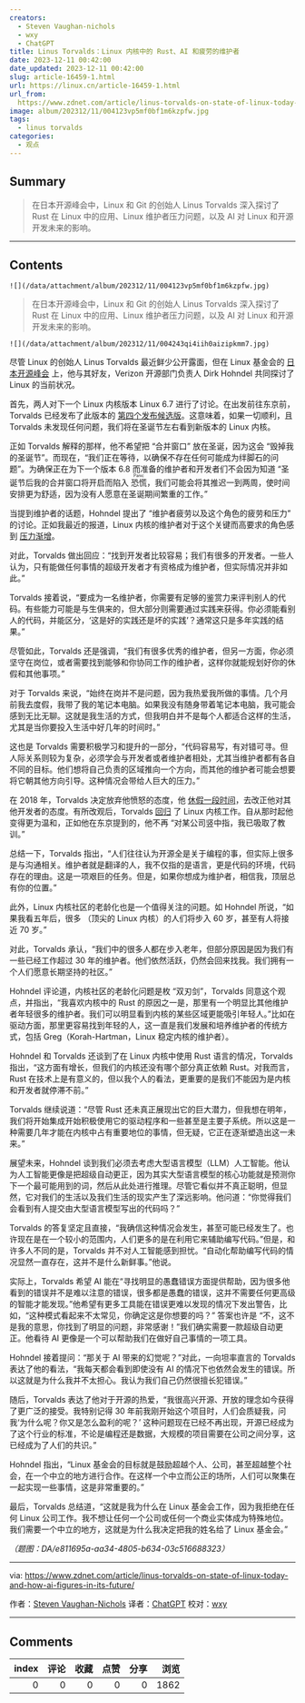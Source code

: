 ```yaml
---
creators:
  - Steven Vaughan-nichols
  - wxy
  - ChatGPT
title: Linus Torvalds：Linux 内核中的 Rust、AI 和疲劳的维护者
date: 2023-12-11 00:42:00
date_updated: 2023-12-11 00:42:00
slug: article-16459-1.html
url: https://linux.cn/article-16459-1.html
url_from: 
  https://www.zdnet.com/article/linus-torvalds-on-state-of-linux-today-and-how-ai-figures-in-its-future/
image: album/202312/11/004123vp5mf0bf1m6kzpfw.jpg
tags:
  - linus torvalds
categories:
  - 观点
---
```


## Summary

> 在日本开源峰会中，Linux 和 Git 的创始人 Linus Torvalds 深入探讨了 Rust 在 Linux 中的应用、Linux 维护者压力问题，以及 AI 对 Linux 和开源开发未来的影响。

***

<!-- more -->

## Contents

`![](/data/attachment/album/202312/11/004123vp5mf0bf1m6kzpfw.jpg)`

> 
> 在日本开源峰会中，Linux 和 Git 的创始人 Linus Torvalds 深入探讨了 Rust 在 Linux 中的应用、Linux 维护者压力问题，以及 AI 对 Linux 和开源开发未来的影响。
> 
> 
> 

`![](/data/attachment/album/202312/11/004243qi4iih0aizipkmm7.jpg)`

尽管 Linux 的创始人 Linus Torvalds 最近鲜少公开露面，但在 Linux 基金会的 [日本开源峰会](https://events.linuxfoundation.org/open-source-summit-japan/) 上，他与其好友，Verizon 开源部门负责人 Dirk Hohndel 共同探讨了 Linux 的当前状况。

首先，两人对下一个 Linux 内核版本 Linux 6.7 进行了讨论。在出发前往东京前，Torvalds 已经发布了此版本的 [第四个发布候选版](https://lore.kernel.org/lkml/CAHk-=wjsbytYq780PM-Wby_2rPabxg-WT-CRPZZaVYsmLiacHw@mail.gmail.com/)。这意味着，如果一切顺利，且 Torvalds 未发现任何问题，我们将在圣诞节左右看到新版本的 Linux 内核。

正如 Torvalds 解释的那样，他不希望把 “合并窗口” 放在圣诞，因为这会 “毁掉我的圣诞节”。而现在，“我们正在等待，以确保不存在任何可能成为绊脚石的问题”。为确保正在为下一个版本 6.8 而准备的维护者和开发者们不会因为知道 “圣诞节后我的合并窗口将开启而陷入 <ruby> 恐慌 <rt>  Panic </rt></ruby>，我们可能会将其推迟一到两周，使时间安排更为舒适，因为没有人愿意在圣诞期间繁重的工作。”

当提到维护者的话题，Hohndel 提出了 “维护者疲劳以及这个角色的疲劳和压力” 的讨论。正如我最近的报道，Linux 内核的维护者对于这个关键而高要求的角色感到 [压力渐增](https://www.zdnet.com/article/what-linux-kernel-maintainers-do-and-why-they-need-your-help/)。

对此，Torvalds 做出回应：“找到开发者比较容易；我们有很多的开发者。一些人认为，只有能做任何事情的超级开发者才有资格成为维护者，但实际情况并非如此。”

Torvalds 接着说，“要成为一名维护者，你需要有足够的鉴赏力来评判别人的代码。有些能力可能是与生俱来的，但大部分则需要通过实践来获得。你必须能看别人的代码，并能区分，‘这是好的实践还是坏的实践’？通常这只是多年实践的结果。”

尽管如此，Torvalds 还是强调，“我们有很多优秀的维护者，但另一方面，你必须坚守在岗位，或者需要找到能够和你协同工作的维护者，这样你就能规划好你的休假和其他事项。”

对于 Torvalds 来说，“始终在岗并不是问题，因为我热爱我所做的事情。几个月前我去度假，我带了我的笔记本电脑。如果我没有随身带着笔记本电脑，我可能会感到无比无聊。这就是我生活的方式，但我明白并不是每个人都适合这样的生活，尤其是当你要投入生活中好几年的时间时。”

这也是 Torvalds 需要积极学习和提升的一部分，“代码容易写，有对错可寻。但人际关系则较为复杂，必须学会与开发者或者维护者相处，尤其当维护者都有各自不同的目标。他们想将自己负责的区域推向一个方向，而其他的维护者可能会想要将它朝其他方向引导。这种情况会带给人巨大的压力。”

在 2018 年，Torvalds 决定放弃他愤怒的态度，他 [休假一段时间](https://www.zdnet.com/article/linus-torvalds-takes-a-break-from-linux/)，去改正他对其他开发者的态度。有所改观后，Torvalds [回归](https://www.zdnet.com/article/linus-torvalds-is-back-in-charge-of-linux/) 了 Linux 内核工作。自从那时起他变得更为温和，正如他在东京提到的，他不再 “对某公司竖中指，我已吸取了教训。”

总结一下，Torvalds 指出，“人们往往认为开源全是关于编程的事，但实际上很多是与沟通相关。维护者就是翻译的人，我不仅指的是语言，更是代码的环境，代码存在的理由。这是一项艰巨的任务。但是，如果你想成为维护者，相信我，顶层总有你的位置。”

此外，Linux 内核社区的老龄化也是一个值得关注的问题。如 Hohndel 所说，“如果我看五年后，很多 （顶尖的 Linux 内核）的人们将步入 60 岁，甚至有人将接近 70 岁。”

对此，Torvalds 承认，“我们中的很多人都在步入老年，但部分原因是因为我们有一些已经工作超过 30 年的维护者。他们依然活跃，仍然会回来找我。我们拥有一个人们愿意长期坚持的社区。”

Hohndel 评论道，内核社区的老龄化问题是枚 “双刃剑”，Torvalds 同意这个观点，并指出，“我喜欢内核中的 Rust 的原因之一是，那里有一个明显比其他维护者年轻很多的维护者。我们可以明显看到内核的某些区域更能吸引年轻人。”比如在驱动方面，那里更容易找到年轻的人，这一直是我们发展和培养维护者的传统方式，包括 Greg（Korah-Hartman，Linux 稳定内核的维护者）。

Hohndel 和 Torvalds 还谈到了在 Linux 内核中使用 Rust 语言的情况，Torvalds 指出，“这方面有增长，但我们的内核还没有哪个部分真正依赖 Rust。对我而言，Rust 在技术上是有意义的，但以我个人的看法，更重要的是我们不能因为是内核和开发者就停滞不前。”

Torvalds 继续说道：“尽管 Rust 还未真正展现出它的巨大潜力，但我想在明年，我们将开始集成开始积极使用它的驱动程序和一些甚至是主要子系统。所以这是一种需要几年才能在内核中占有重要地位的事情，但无疑，它正在逐渐塑造出这一未来。”

展望未来，Hohndel 谈到我们必须去考虑大型语言模型（LLM）人工智能。他认为人工智能更像是把超级自动更正，因为其实大型语言模型的核心功能就是预测你下一个最可能用到的词，然后从此处进行推理。尽管它看似并不真正聪明，但显然，它对我们的生活以及我们生活的现实产生了深远影响。他问道：“你觉得我们会看到有人提交由大型语言模型写出的代码吗？”

Torvalds 的答复坚定且直接，“我确信这种情况会发生，甚至可能已经发生了。也许现在是在一个较小的范围内，人们更多的是在利用它来辅助编写代码。”但是，和许多人不同的是，Torvalds 并不对人工智能感到担忧。“自动化帮助编写代码的情况显然一直存在，这并不是什么新鲜事。”他说。

实际上，Torvalds 希望 AI 能在“寻找明显的愚蠢错误方面提供帮助，因为很多他看到的错误并不是难以注意的错误，很多都是愚蠢的错误，这并不需要任何更高级的智能才能发现。”他希望有更多工具能在错误更难以发现的情况下发出警告，比如，“这种模式看起来不太常见，你确定这是你想要的吗？” 答案也许是 “不，这不是我的意思，你找到了明显的问题，非常感谢！”我们确实需要一款超级自动更正。他看待 AI 更像是一个可以帮助我们在做好自己事情的一项工具。

Hohndel 接着提问：“那关于 AI 带来的幻觉呢？”对此，一向坦率直言的 Torvalds 表达了他的看法，“我每天都会看到即使没有 AI 的情况下也依然会发生的错误。所以这就是为什么我并不太担心。我认为我们自己仍然很擅长犯错误。”

随后，Torvalds 表达了他对于开源的热爱，“我很高兴开源、开放的理念如今获得了更广泛的接受。我特别记得 30 年前我刚开始这个项目时，人们会质疑我，问我‘为什么呢？你又是怎么盈利的呢？’ 这种问题现在已经不再出现，开源已经成为了这个行业的标准，不论是编程还是数据，大规模的项目需要在公司之间分享，这已经成为了人们的共识。”

Hohndel 指出，“Linux 基金会的目标就是鼓励超越个人、公司，甚至超越整个社会，在一个中立的地方进行合作。在这样一个中立而公正的场所，人们可以聚集在一起实现一些事情，这是非常重要的。”

最后，Torvalds 总结道，“这就是我为什么在 Linux 基金会工作，因为我拒绝在任何 Linux 公司工作。我不想让任何一个公司或任何一个商业实体成为特殊地位。我们需要一个中立的地方，这就是为什么我决定把我的姓名给了 Linux 基金会。”

*（题图：DA/e811695a-aa34-4805-b634-03c516688323）*

---

via: <https://www.zdnet.com/article/linus-torvalds-on-state-of-linux-today-and-how-ai-figures-in-its-future/>

作者：[Steven Vaughan-Nichols](https://www.zdnet.com/meet-the-team/steven-vaughan-nichols/) 译者：[ChatGPT](https://linux.cn/lctt/ChatGPT) 校对：[wxy](https://github.com/wxy)

***

## Comments


|   index |   评论 |   收藏 |   点赞 |   分享 |   浏览 |
|--------:|-------:|-------:|-------:|-------:|-------:|
|       0 |      0 |      0 |      0 |      0 |   1862 |
